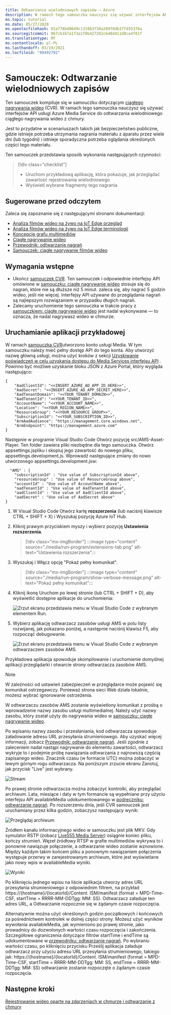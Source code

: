 ```yaml
---
title: Odtwarzanie wielodniowych zapisów — Azure
description: W ramach tego samouczka nauczysz się używać interfejsów API usługi Azure Media Service do odtwarzania wielodniowego ciągłego nagrywania wideo.
ms.topic: tutorial
ms.date: 05/27/2020
ms.openlocfilehash: 81a778b40649c1318b3738a289f0db37fd35376a
ms.sourcegitcommit: 867cb1b7a1f3a1f0b427282c648d411d0ca4f81f
ms.translationtype: MT
ms.contentlocale: pl-PL
ms.lasthandoff: 03/19/2021
ms.locfileid: "99492792"
---
```

# <a name="tutorial-playback-of-multi-day-recordings"></a>Samouczek: Odtwarzanie wielodniowych zapisów  

Ten samouczek kompiluje się w samouczku dotyczącym [ciągłego nagrywania wideo](continuous-video-recording-concept.md) (CVR). W ramach tego samouczka nauczysz się używać interfejsów API usługi Azure Media Service do odtwarzania wielodniowego ciągłego nagrywania wideo z chmury. 

Jest to przydatne w scenariuszach takich jak bezpieczeństwo publiczne, gdzie istnieje potrzeba utrzymania nagrania materiału z aparatu przez wiele dni (lub tygodni) i istnieje sporadyczna potrzeba oglądania określonych części tego materiału.

Ten samouczek przedstawia sposób wykonania następujących czynności:

> [!div class="checklist"]
> * Uruchom przykładową aplikację, która pokazuje, jak przeglądać zawartość rejestrowania wielodniowego
> * Wyświetl wybrane fragmenty tego nagrania

## <a name="suggested-pre-reading"></a>Sugerowane przed odczytem  

Zaleca się zapoznanie się z następującymi stronami dokumentacji:

* [Analiza filmów wideo na żywo na IoT Edge przegląd](overview.md)
* [Analiza filmów wideo na żywo na IoT Edge terminologii](terminology.md)
* [Koncepcje grafu multimediów](media-graph-concept.md)
* [Ciągłe nagrywanie wideo](continuous-video-recording-concept.md) 
* [Przewodnik: odtwarzanie nagrań](playback-recordings-how-to.md)
* [Samouczek: ciągłe nagrywanie filmów wideo](continuous-video-recording-tutorial.md)

## <a name="prerequisites"></a>Wymagania wstępne

* Ukończ [samouczek CVR](continuous-video-recording-tutorial.md). Ten samouczek i odpowiednie interfejsy API omówione w [samouczku: ciągłe nagrywanie wideo](continuous-video-recording-tutorial.md) stosuje się do nagrań, które nie są dłuższe niż 5 minut. zaleca się, aby nagrać 5 godzin wideo, jeśli nie więcej. Interfejsy API używane do przeglądania nagrań są najlepszym rozwiązaniem w przypadku długich nagrań.
* Zalecamy uruchomienie tego samouczka w trakcie pracy z [samouczkiem: ciągłe nagrywanie wideo](continuous-video-recording-tutorial.md) jest nadal wykonywane — to oznacza, że nadal nagrywasz wideo w chmurze.

## <a name="run-the-sample"></a>Uruchamianie aplikacji przykładowej 

W ramach [samouczka CVR](continuous-video-recording-tutorial.md)utworzono konto usługi Media. W tym samouczku należy mieć pełny dostęp API do tego konta. Aby utworzyć nazwę główną usługi, można użyć kroków z sekcji [Uzyskiwanie poświadczeń w celu uzyskania dostępu do Media Services interfejsu API](../latest/access-api-howto.md?tabs=portal) . Powinno być możliwe uzyskanie bloku JSON z Azure Portal, który wygląda następująco:

```
{
    "AadClientId": "<<INSERT_AZURE_AD_APP_ID_HERE>>",
    "AadSecret": "<<INSERT_AZURE_AD_APP_SECRET_HERE>>",
    "AadTenantDomain": "<<YOUR_TENANT_DOMAIN>>",
    "AadTenantId": "<<YOUR_TENANT_ID>>",
    "AccountName": "<<YOUR_ACCOUNT_NAME>>",
    "Location": "<<YOUR_REGION_NAME>>",
    "ResourceGroup": "<<YOUR_RESOURCE_GROUP>>",
    "SubscriptionId": "<<YOUR_SUBSCRIPTION_ID>>",
    "ArmAadAudience": "https://management.core.windows.net",
    "ArmEndpoint": "https://management.azure.com"
}
```

Następnie w programie Visual Studio Code Otwórz pozycję src/AMS-Asset-Player. Ten folder zawiera pliki niezbędne dla tego samouczka. Otwórz appsettings.jspliku i skopiuj jego zawartość do nowego pliku, appsettings.development.js. Wprowadź następujące zmiany do nowo utworzonego appsettings.development.jsw:

```
  "AMS" : {
    "subscriptionId" : "Use value of SubscriptionId above",
    "resourceGroup" : "Use value of ResourceGroup above",
    "accountId" : "Use value of AccountName above",
    "aadTenantId" : "Use value of AadTenantId above",
    "aadClientId" : "Use value of AadClientId above",
    "aadSecret" : "Use value of AadSecret above"
} 
```

1. W Visual Studio Code Otwórz kartę **rozszerzenia** (lub naciśnij klawisze CTRL + SHIFT + X) i Wyszukaj pozycję Azure IoT Hub.
1. Kliknij prawym przyciskiem myszy i wybierz pozycję **Ustawienia rozszerzenia**.

    > [!div class="mx-imgBorder"]
    > :::image type="content" source="./media/run-program/extensions-tab.png" alt-text="Ustawienia rozszerzenia":::
1. Wyszukaj i Włącz opcję "Pokaż pełny komunikat".

    > [!div class="mx-imgBorder"]
    > :::image type="content" source="./media/run-program/show-verbose-message.png" alt-text="Pokaż pełny komunikat":::
1. <!--In Visual Studio Code, you can click-->Kliknij ikonę Uruchom po lewej stronie (lub CTRL + SHIFT + D), aby wyświetlić dostępne aplikacje do uruchomienia:

    ![Zrzut ekranu przedstawia menu w Visual Studio Code z wybranym elementem Run.](./media/playback-multi-day-recordings-tutorial/run.png)
1. Wybierz aplikację odtwarzacz zasobów usługi AMS w polu listy rozwijanej, jak pokazano poniżej, a następnie naciśnij klawisz F5, aby rozpocząć debugowanie.

    ![Zrzut ekranu przedstawia menu w Visual Studio Code z wybranym odtwarzaczem zasobów AMS.](./media/playback-multi-day-recordings-tutorial/debug.png)

Przykładowa aplikacja spowoduje skompilowanie i uruchomienie domyślnej aplikacji przeglądarki i otwarcie strony odtwarzacza zasobów AMS.

> [!NOTE]
> W zależności od ustawień zabezpieczeń w przeglądarce może pojawić się komunikat ostrzegawczy. Ponieważ strona sieci Web działa lokalnie, możesz wybrać ignorowanie ostrzeżenia.

W odtwarzaczu zasobów AMS zostanie wyświetlony komunikat z prośbą o wprowadzenie nazwy zasobu usługi multimedialnej. Należy użyć nazwy zasobu, który został użyty do nagrywania wideo w [samouczku: ciągłe nagrywanie wideo](continuous-video-recording-tutorial.md).

Po wpisaniu nazwy zasobu i przesłaniania, kod odtwarzacza spowoduje załadowanie adresu URL przesyłania strumieniowego. Aby uzyskać więcej informacji, zobacz [Przewodnik: odtwarzanie nagrań](playback-recordings-how-to.md). Jeśli zgodnie z zaleceniem nadal nastąpi nagrywanie do elementu zawartości, odtwarzacz wykryje to i podejmie próbę nawiązania odtwarzania z najnowszą częścią zapisanego wideo. Znacznik czasu (w formacie UTC) można zobaczyć w lewym górnym rogu odtwarzacza. Na poniższym zrzucie ekranu Zanotuj, jak przycisk "Live" jest wybrany.

![Stream](./media/playback-multi-day-recordings-tutorial/assetplayer1.png)
 
Po prawej stronie odtwarzacza można zobaczyć kontrolki, aby przeglądać archiwum. Lata, miesiące i daty w tym formancie są wypełniane przy użyciu interfejsu API availableMedia udokumentowanego w [podręczniku: odtwarzanie nagrań](playback-recordings-how-to.md).
Po rozszerzeniu dnia, jeśli CVR samouczek jest uruchamiany przez kilka godzin, zobaczysz następujący wynik:

![Przeglądaj archiwum](./media/playback-multi-day-recordings-tutorial/results.png)

Źródłem kanału informacyjnego wideo w samouczku jest plik MKV. Gdy symulator RSTP (zobacz [Live555 Media Server](https://github.com/Azure/live-video-analytics/tree/master/utilities/rtspsim-live555)) osiągnie koniec pliku, kończy strumień. Węzeł źródłowy RTSP w grafie multimediów wykrywa to i ponownie nawiązuje połączenie, a odtwarzanie wideo zostanie wznowione. Między każdym takim końcem pliku a ponownym nawiązaniem połączenia występuje przerwy w zarejestrowanym archiwum, które jest wyświetlane jako nowy wpis w availableMedia wyniki.

![Wyniki](./media/playback-multi-day-recordings-tutorial/assetplayer2.png)
 
Po kliknięciu jednego wpisu na liście aplikacja utworzy adres URL przesyłania strumieniowego z odpowiednim filtrem, na przykład https://{hostname}/{locatorId}/Content. ISM/manifest (format = MPD-Time-CSF, startTime = RRRR-MM-DDTgg: MM: SS). Odtwarzacz załaduje ten adres URL, a Odtwarzanie rozpocznie się w żądanym czasie rozpoczęcia.

Alternatywnie można użyć określonych godzin początkowych i końcowych za pośrednictwem kontrolek w dolnej części strony. Możesz użyć wyników wywołania availableMedia, jak wymieniono po prawej stronie, jako prowadnicy do dozwolonych wartości czasu rozpoczęcia i zakończenia. Szczegółowe ograniczenia dotyczące filtrów startTime i endTime są udokumentowane w [przewodniku: odtwarzanie nagrań](playback-recordings-how-to.md). Po wybraniu wartości czasu, po kliknięciu przycisku Prześlij aplikacja załaduje odtwarzacz przy użyciu adresu URL przesyłania strumieniowego, takiego jak: https://{hostname}/{locatorId}/Content. ISM/manifest (format = MPD-Time-CSF, startTime = RRRR-MM-DDTgg: MM: SS, endTime = RRRR-MM-DDTgg: MM: SS) odtwarzanie zostanie rozpoczęte o żądanym czasie rozpoczęcia.

## <a name="next-steps"></a>Następne kroki

[Rejestrowanie wideo oparte na zdarzeniach w chmurze i odtwarzanie z chmury](event-based-video-recording-tutorial.md)
